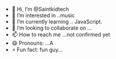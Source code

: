 - 👋 Hi, I’m @Saintkidtech
- 👀 I’m interested in ..music
- 🌱 I’m currently learning .. JavaScript.
- 💞️ I’m looking to collaborate on ...
- 📫 How to reach me ...not confirmed yet 
- 😄 Pronouns: ...A 
- ⚡ Fun fact:  fun guy...

<!---
Saintkidtech/Saintkidtech is a ✨ special ✨ repository because its `README.md` (this file) appears on your GitHub profile.
You can click the Preview link to take a look at your changes.
--->
